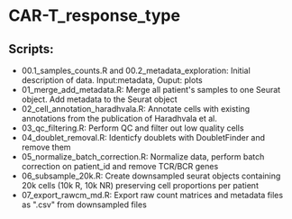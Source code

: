 # CAR-T_response_type

## Scripts:

- 00.1_samples_counts.R and 00.2_metadata_exploration: Initial description of data. Input:metadata, Ouput: plots
- 01_merge_add_metadata.R: Merge all patient's samples to one Seurat object. Add metadata to the Seurat object
- 02_cell_annotation_haradhvala.R: Annotate cells with existing annotations from the publication of Haradhvala et al.
- 03_qc_filtering.R: Perform QC and filter out low quality cells
- 04_doublet_removal.R: Identicfy doublets with DoubletFinder and remove them
- 05_normalize_batch_correction.R: Normalize data, perform batch correction on patient_id and remove TCR/BCR genes
- 06_subsample_20k.R: Create downsampled seurat objects containing 20k cells (10k R, 10k NR) preserving cell proportions per patient
- 07_export_rawcm_md.R: Export raw count matrices and metadata files as ".csv" from downsampled files 
